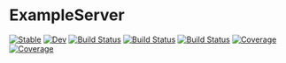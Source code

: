 # ExampleServer

[![Stable](https://img.shields.io/badge/docs-stable-blue.svg)](https://small-entopy.github.io/ExampleServer.jl/stable)
[![Dev](https://img.shields.io/badge/docs-dev-blue.svg)](https://small-entopy.github.io/ExampleServer.jl/dev)
[![Build Status](https://travis-ci.com/small-entopy/ExampleServer.jl.svg?branch=master)](https://travis-ci.com/small-entopy/ExampleServer.jl)
[![Build Status](https://ci.appveyor.com/api/projects/status/github/small-entopy/ExampleServer.jl?svg=true)](https://ci.appveyor.com/project/small-entopy/ExampleServer-jl)
[![Build Status](https://api.cirrus-ci.com/github/small-entopy/ExampleServer.jl.svg)](https://cirrus-ci.com/github/small-entopy/ExampleServer.jl)
[![Coverage](https://codecov.io/gh/small-entopy/ExampleServer.jl/branch/master/graph/badge.svg)](https://codecov.io/gh/small-entopy/ExampleServer.jl)
[![Coverage](https://coveralls.io/repos/github/small-entopy/ExampleServer.jl/badge.svg?branch=master)](https://coveralls.io/github/small-entopy/ExampleServer.jl?branch=master)
